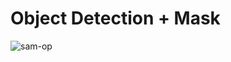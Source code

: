 # Object Detection + Mask

![sam-op](https://github.com/RATHOD-SHUBHAM/SegmentAnything/assets/58945964/e80c0cc6-d4eb-43bb-b750-a70ccdced1d2)


